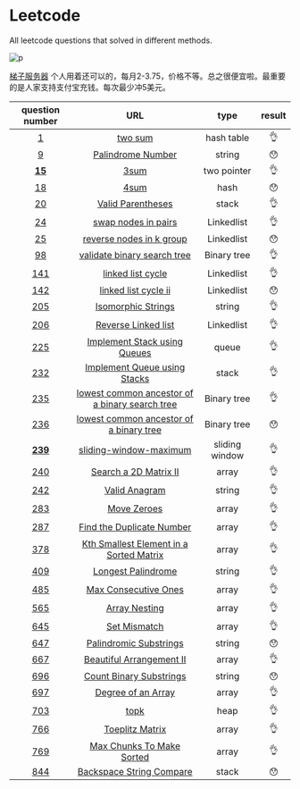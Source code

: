 # Leetcode
All leetcode questions that solved in different methods.

![p](https://raw.githubusercontent.com/basicExploration/Demos/master/donate.png)

[梯子服务器](https://app.cloudcone.com/?ref=2525) 个人用着还可以的，每月2-3.75，价格不等。总之很便宜啦。最重要的是人家支持支付宝充钱。每次最少冲5美元。

|question number|URL|type|result|
|:---:|:---:|:---:|:---:|
|[1](./1.md)|[two sum](https://leetcode-cn.com/problems/two-sum/)|hash table|👌|
|[9](./9.md)|[Palindrome Number](https://leetcode-cn.com/problems/palindrome-number/description/)|string|😯|
|[**15**](./15.md)|[3sum](https://leetcode-cn.com/problems/3sum/)|two pointer|👌|
|[18](./18.md)|[4sum](https://leetcode-cn.com/problems/4sum/)|hash|😯|
|[20](./20.md)|[Valid Parentheses](https://leetcode-cn.com/problems/valid-parentheses/)|stack|👌|
|[24](./24.md)|[swap nodes in pairs](https://leetcode-cn.com/problems/swap-nodes-in-pairs/)|Linkedlist|👌|
|[25](./25.md)|[reverse nodes in k group](https://leetcode-cn.com/problems/reverse-nodes-in-k-group/)|Linkedlist|😯|
|[98](./98.md)|[validate binary search tree](https://leetcode-cn.com/problems/validate-binary-search-tree/)|Binary tree|👌|
|[141](./141.md)|[linked list cycle](https://leetcode-cn.com/problems/linked-list-cycle/)|Linkedlist|👌|
|[142](./142.md)|[linked list cycle ii](https://leetcode-cn.com/problems/linked-list-cycle-ii/)|Linkedlist|😯|
|[205](./205.md)|[Isomorphic Strings](https://leetcode-cn.com/problems/isomorphic-strings/description/)|string|👌|
|[206](./206.md)|[Reverse Linked list](https://leetcode-cn.com/problems/reverse-linked-list/)|Linkedlist|👌|
|[225](./225.md)|[Implement Stack using Queues](https://leetcode-cn.com/problems/implement-stack-using-queues/)|queue|👌|
|[232](./232.md)|[Implement Queue using Stacks](https://leetcode-cn.com/problems/implement-queue-using-stacks/)|stack|👌|
|[235](./235.md)|[lowest common ancestor of a binary search tree](https://leetcode-cn.com/problems/lowest-common-ancestor-of-a-binary-search-tree/)|Binary tree|👌|
|[236](./236.md)|[lowest common ancestor of a binary tree](https://leetcode-cn.com/problems/lowest-common-ancestor-of-a-binary-tree/)|Binary tree|😯|
|[**239**](./239.md)|[sliding-window-maximum](https://leetcode-cn.com/problems/sliding-window-maximum/)|sliding window|👌|
|[240](./240.md)|[Search a 2D Matrix II](https://leetcode-cn.com/problems/search-a-2d-matrix-ii/description/)|array|👌|
|[242](./242.md)|[Valid Anagram](https://leetcode-cn.com/problems/valid-anagram/description/)|string|👌|
|[283](./283.md)|[Move Zeroes](https://leetcode-cn.com/problems/move-zeroes/description/)|array|👌|
|[287](./287.md)|[Find the Duplicate Number](https://leetcode-cn.com/problems/find-the-duplicate-number/description/)|array|👌|
|[378](./378.md)|[Kth Smallest Element in a Sorted Matrix](https://leetcode-cn.com/problems/kth-smallest-element-in-a-sorted-matrix/description/)|array|👌|
|[409](./409.md)|[Longest Palindrome](https://leetcode-cn.com/problems/longest-palindrome/description/)|string|👌|
|[485](./485.md)|[Max Consecutive Ones](https://leetcode-cn.com/problems/max-consecutive-ones/description/)|array|👌|
|[565](./565.md)|[Array Nesting](https://leetcode-cn.com/problems/array-nesting/description/)|array|👌|
|[645](./645.md)|[Set Mismatch](https://leetcode-cn.com/problems/set-mismatch/description/)|array|👌|
|[647](./647.md)|[Palindromic Substrings](https://leetcode-cn.com/problems/palindromic-substrings/description/)|string|😯|
|[667](./667.md)|[Beautiful Arrangement II](https://leetcode-cn.com/problems/beautiful-arrangement-ii/description/)|array|👌|
|[696](./696.md)|[Count Binary Substrings](https://leetcode-cn.com/problems/count-binary-substrings/description/)|string|😯|
|[697](./697.md)|[Degree of an Array](https://leetcode-cn.com/problems/degree-of-an-array/description/)|array|👌|
|[703](./703.md)|[topk](https://leetcode-cn.com/problems/kth-largest-element-in-a-stream/)|heap|👌|
|[766](./766.md)|[Toeplitz Matrix](https://leetcode-cn.com/problems/toeplitz-matrix/)|array|👌|
|[769](./769.md)|[Max Chunks To Make Sorted](https://leetcode-cn.com/problems/max-chunks-to-make-sorted/description/)|array|👌|
|[844](./844.md)|[Backspace String Compare](https://leetcode-cn.com/problems/backspace-string-compare/)|stack|😯|
